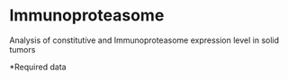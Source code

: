 # Immunoproteasome
Analysis of constitutive and Immunoproteasome expression level in solid tumors


*Required data
